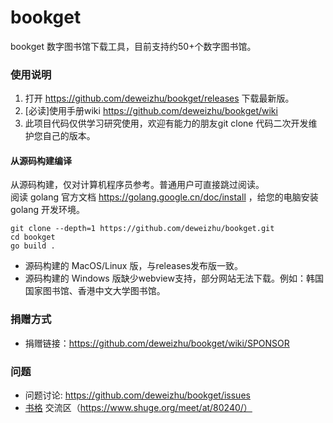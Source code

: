 # bookget

bookget 数字图书馆下载工具，目前支持约50+个数字图书馆。

### 使用说明
1. 打开 https://github.com/deweizhu/bookget/releases 下载最新版。
1. [必读]使用手册wiki https://github.com/deweizhu/bookget/wiki
1. 此项目代码仅供学习研究使用，欢迎有能力的朋友git clone 代码二次开发维护您自己的版本。

#### 从源码构建编译
从源码构建，仅对计算机程序员参考。普通用户可直接跳过阅读。   
阅读 golang 官方文档 https://golang.google.cn/doc/install ，给您的电脑安装 golang 开发环境。
```shell
git clone --depth=1 https://github.com/deweizhu/bookget.git
cd bookget
go build .
```

- 源码构建的 MacOS/Linux 版，与releases发布版一致。
- 源码构建的 Windows 版缺少webview支持，部分网站无法下载。例如：韩国国家图书馆、香港中文大学图书馆。

### 捐赠方式
- 捐赠链接：https://github.com/deweizhu/bookget/wiki/SPONSOR

### 问题
- 问题讨论: https://github.com/deweizhu/bookget/issues
- [书格](https://new.shuge.org/) 交流区（https://www.shuge.org/meet/at/80240/）

   


